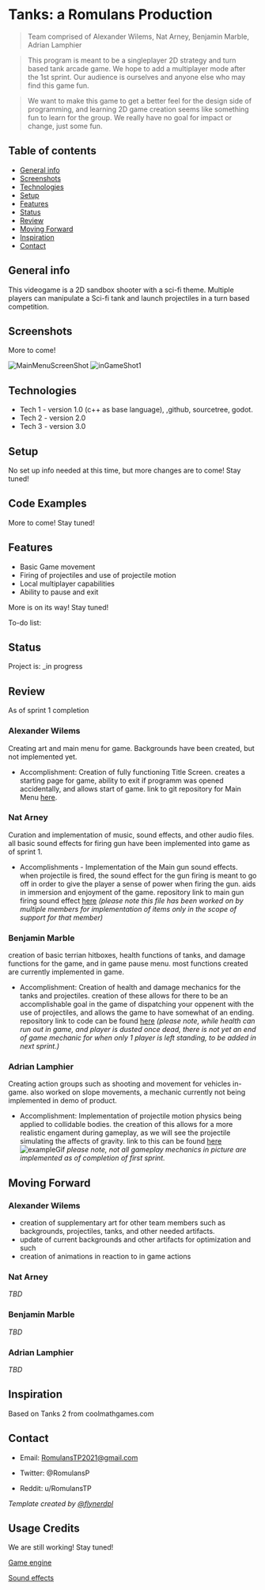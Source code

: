 # Tanks: a Romulans Production 
> Team comprised of Alexander Wilems, Nat Arney, Benjamin Marble, Adrian Lamphier

> This program is meant to be a singleplayer 2D strategy and turn based tank arcade game. We hope to add a multiplayer mode after the 1st sprint.
Our audience is ourselves and anyone else who may find this game fun.
 
> We want to make this game to get a better feel for the design side of programming, and learning 2D game creation seems like something fun to learn for the group. We really have no goal for impact or change, just some fun. 

## Table of contents
* [General info](#general-info)
* [Screenshots](#screenshots)
* [Technologies](#technologies)
* [Setup](#setup)
* [Features](#features)
* [Status](#status)
* [Review](#review)
* [Moving Forward](#moving-forward)
* [Inspiration](#inspiration)
* [Contact](#contact)

## General info
This videogame is a 2D sandbox shooter with a sci-fi theme. Multiple players can manipulate a Sci-fi tank and launch projectiles in a turn based competition.

## Screenshots
More to come!

![MainMenuScreenShot](ReadMePhotos/MainMenuShot.jpg)
![inGameShot1](ReadMePhotos/GamePlayShot1.jpg)

## Technologies
* Tech 1 - version 1.0 (c++ as base language), ,github, sourcetree, godot. 
* Tech 2 - version 2.0
* Tech 3 - version 3.0

## Setup
No set up info needed at this time, but more changes are to come! Stay tuned!

## Code Examples
More to come! Stay tuned!

## Features
* Basic Game movement
* Firing of projectiles and use of projectile motion
* Local multiplayer capabilities
* Ability to pause and exit

More is on its way! Stay tuned!

To-do list:

## Status
Project is: _in progress

## Review
As of sprint 1 completion

### Alexander Wilems
Creating art and main menu for game. Backgrounds have been created, but not implemented yet. 

* Accomplishment: Creation of fully functioning Title Screen. creates a starting page for game, ability to exit if programm was opened accidentally, and allows start of game. link to git repository for Main Menu [here](https://bitbucket.org/cs3398s21romulans/romulans-tank-game-repository/src/master/Game/scenes/TitleScreen.tscn).

### Nat Arney 
Curation and implementation of music, sound effects, and other audio files. all basic sound effects for firing gun have been implemented into game as of sprint 1.

* Accomplishments - Implementation of the Main gun sound effects. when projectile is fired, the sound effect for the gun firing is meant to go off in order to give the player a sense of power when firing the gun. aids in immersion and enjoyment of the game. repository link to main gun firing sound effect [here](https://bitbucket.org/cs3398s21romulans/romulans-tank-game-repository/src/master/Game/Script/PlayerController.gd) *(please note this file has been worked on by multiple members for implementation of items only in the scope of support for that member)*

### Benjamin Marble 
creation of basic terrian hitboxes, health functions of tanks, and damage functions for the game, and in game pause menu. most functions created are currently implemented in game. 

* Accomplishment: Creation of health and damage mechanics for the tanks and projectiles. creation of these allows for there to be an accomplishable goal in the game of dispatching your oppenent with the use of projectiles, and allows the game to have somewhat of an ending. repository link to code can be found [here](https://bitbucket.org/cs3398s21romulans/romulans-tank-game-repository/src/master/Game/Script/TankRigid.gd) *(please note, while health can run out in game, and player is dusted once dead, there is not yet an end of game mechanic for when only 1 player is left standing, to be added in next sprint.)*

### Adrian Lamphier
Creating action groups such as shooting and movement for vehicles in-game. also worked on slope movements, a mechanic currently not being implemented in demo of product. 

* Accomplishment: Implementation of projectile motion physics being applied to collidable bodies. the creation of this allows for a more realistic engament during gameplay, as we will see the projectile simulating the affects of gravity. link to this can be found [here](https://bitbucket.org/cs3398s21romulans/romulans-tank-game-repository/src/master/Game/Script/bullet.gd)
![exampleGif](ReadMePhotos/shoot.gif)
*please note, not all gameplay mechanics in picture are implemented as of completion of first sprint.*

## Moving Forward
### Alexander Wilems
* creation of supplementary art for other team members such as backgrounds, projectiles, tanks, and other needed artifacts.
* update of current backgrounds and other artifacts for optimization and such
* creation of animations in reaction to in game actions

### Nat Arney 
*TBD*

### Benjamin Marble 
*TBD*

### Adrian Lamphier
*TBD*

## Inspiration
Based on Tanks 2 from coolmathgames.com

## Contact
* Email: RomulansTP2021@gmail.com

* Twitter: @RomulansP

* Reddit: u/RomulansTP

*Template created by [@flynerdpl](https://www.flynerd.pl/)*


## Usage Credits
We are still working! Stay tuned!

[Game engine](https://godotengine.org)

[Sound effects](https://www.zapsplat.com)

